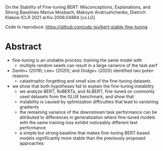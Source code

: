 On the Stability of Fine-tuning BERT:
  Misconceptions, Explanations, and Strong Baselines
Marius Mosbach, Maksym Andriushchenko, Dietrich Klakow
ICLR 2021 arXiv:2006.04884 [cs.LG]

Code to reproduce: https://github.com/uds-lsv/bert-stable-fine-tuning

# Abstract

* fine-tuning is an unstable process: training the same model with
  * multiple random seeds can result in a large variance of the task perf
* Devlin+ (2019); Lee+ (2020); and Dodge+ (2020) identified two poten reasons
  * catastrophic forgetting and small size of the fine-tuning datasets
* we show that both hypotheses fail to explain the fine-tuning instability
  * we analyze BERT, RoBERTa, and ALBERT,
    fine-tuned on commonly used datasets from the GLUE benchmark, and show that
  * instability is caused by
    optimization difficulties that lead to vanishing gradients
  * the remaining variance of the downstream task performance can be attributed
    to differences in generalization where
    fine-tuned models with the same training loss exhibit noticeably different
    test performance
  * a simple but strong baseline that makes fine-tuning BERT-based models
    significantly more stable than the previously proposed approaches
